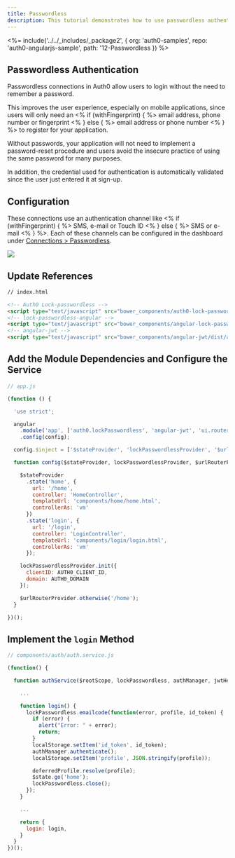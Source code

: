 ```yaml
---
title: Passwordless
description: This tutorial demonstrates how to use passwordless authentication
---
```


<%= include('../../_includes/_package2', {
  org: 'auth0-samples',
  repo: 'auth0-angularjs-sample',
  path: '12-Passwordless
}) %>


## Passwordless Authentication

Passwordless connections in Auth0 allow users to login without the need to remember a password. 

This improves the user experience, especially on mobile applications, since users will only need an <% if (withFingerprint) { %> email address, phone number or fingerprint <% } else { %> email address or phone number <% } %> to register for your application.

Without passwords, your application will not need to implement a password-reset procedure and users avoid the insecure practice of using the same password for many purposes.

In addition, the credential used for authentication is automatically validated since the user just entered it at sign-up.

## Configuration

These connections use an authentication channel like <% if (withFingerprint) { %> SMS, e-mail or Touch ID <% } else { %> SMS or e-mail <% } %>. Each of these channels can be configured in the dashboard under [Connections > Passwordless](${manage_url}/#/connections/passwordless).

![](/media/articles/connections/passwordless/passwordless-connections.png)

## Update References

```html
// index.html

<!-- Auth0 Lock-passwordless -->
<script type="text/javascript" src="bower_components/auth0-lock-passwordless/build/lock-passwordless.js"></script>
<!-- lock-passwordless-angular -->
<script type="text/javascript" src="bower_components/angular-lock-passwordless/dist/angular-lock-passwordless.js"></script>
<!-- angular-jwt -->
<script type="text/javascript" src="bower_components/angular-jwt/dist/angular-jwt.js"></script>
```

## Add the Module Dependencies and Configure the Service

```js
// app.js

(function () {

  'use strict';

  angular
    .module('app', ['auth0.lockPasswordless', 'angular-jwt', 'ui.router'])
    .config(config);

  config.$inject = ['$stateProvider', 'lockPasswordlessProvider', '$urlRouterProvider'];

  function config($stateProvider, lockPasswordlessProvider, $urlRouterProvider) {

    $stateProvider
      .state('home', {
        url: '/home',
        controller: 'HomeController',
        templateUrl: 'components/home/home.html',
        controllerAs: 'vm'
      })
      .state('login', {
        url: '/login',
        controller: 'LoginController',
        templateUrl: 'components/login/login.html',
        controllerAs: 'vm'
      });

    lockPasswordlessProvider.init({
      clientID: AUTH0_CLIENT_ID,
      domain: AUTH0_DOMAIN
    });

    $urlRouterProvider.otherwise('/home');
  }

})();
```

## Implement the `login` Method

```js
// components/auth/auth.service.js

(function() {

  function authService($rootScope, lockPasswordless, authManager, jwtHelper, $q, $state) {

    ...

    function login() {
      lockPasswordless.emailcode(function(error, profile, id_token) {
        if (error) {
          alert("Error: " + error);
          return;
        }
        localStorage.setItem('id_token', id_token);
        authManager.authenticate();
        localStorage.setItem('profile', JSON.stringify(profile));

        deferredProfile.resolve(profile);
        $state.go('home');
        lockPasswordless.close();
      });
    }

    ...

    return {
      login: login,
    }
  }
})();
```